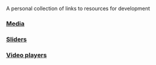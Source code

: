 A personal collection of links to resources for development

### [Media](./media.md)
### [Sliders](./sliders.md)
### [Video players](./video.md)
